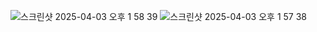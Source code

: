 ![스크린샷 2025-04-03 오후 1 58 39](https://github.com/user-attachments/assets/9df0efe1-cc6f-4163-aeeb-aba774b975ac)
![스크린샷 2025-04-03 오후 1 57 38](https://github.com/user-attachments/assets/fdf83bd6-bb62-4358-a731-952d84e45f87)
